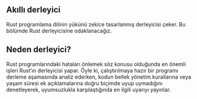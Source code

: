 ## Akıllı derleyici
Rust programlama dilinin yükünü zekice tasarlanmış derleyicisi çeker. Bu bölümde Rust derleyicisine odaklanacağız.

## Neden derleyici?
Rust programlarındaki hataları önlemek söz konusu olduğunda en önemli işleri Rust’ın derleyicisi yapar. Öyle ki, çalıştırılmaya hazır bir programı derleme aşamasında analiz ederken, kodun bellek yönetim kurallarına veya yaşam süresi ek açıklamalarına doğru biçimde uyup uymadığını denetleyerek, uyumsuzlukla karşılaştığında en ilgili uyarıyı yayınlar.
